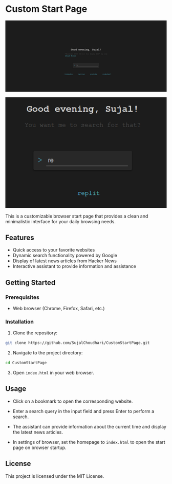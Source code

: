 # Custom Start Page

![Screenshot](public/screenshot.png)

![Smart Predict](public/smart-predict.png)

This is a customizable browser start page that provides a clean and minimalistic interface for your daily browsing needs.

## Features
- Quick access to your favorite websites
- Dynamic search functionality powered by Google
- Display of latest news articles from Hacker News
- Interactive assistant to provide information and assistance

## Getting Started

### Prerequisites

- Web browser (Chrome, Firefox, Safari, etc.)

### Installation

1. Clone the repository:

   
```bash
git clone https://github.com/SujalChoudhari/CustomStartPage.git
```

2. Navigate to the project directory:
```bash
cd CustomStartPage
```
3. Open `index.html` in your web browser.

## Usage
* Click on a bookmark to open the corresponding website.
* Enter a search query in the input field and press Enter to perform a search.
* The assistant can provide information about the current time and display the latest news articles.

* In settings of browser, set the homepage to `index.html` to open the start page on browser startup.


## License

This project is licensed under the MIT License.